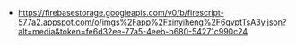 - https://firebasestorage.googleapis.com/v0/b/firescript-577a2.appspot.com/o/imgs%2Fapp%2Fxinyiheng%2F6qvptTsA3y.json?alt=media&token=fe6d32ee-77a5-4eeb-b680-54271c990c24
